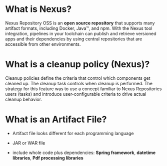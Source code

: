# What is Nexus?

Nexus Repository OSS is an **open source repository** that supports many artifact formats, including Docker, Java™, and npm. With the Nexus tool integration, pipelines in your toolchain can publish and retrieve versioned apps and their dependencies by using central repositories that are accessible from other environments.

# What is a cleanup policy (Nexus)?

Cleanup policies define the criteria that control which components get cleaned up. The cleanup task controls when cleanup is performed. The strategy for this feature was to use a concept familiar to Nexus Repositories users (tasks) and introduce user-configurable criteria to drive actual cleanup behavior.

# What is an Artifact File?

- Artifact file looks different for each programming language

- JAR or WAR file
- include whole code plus dependencies: 
**Spring framework**,
**datetime libraries**,
**Pdf processing libraries**
